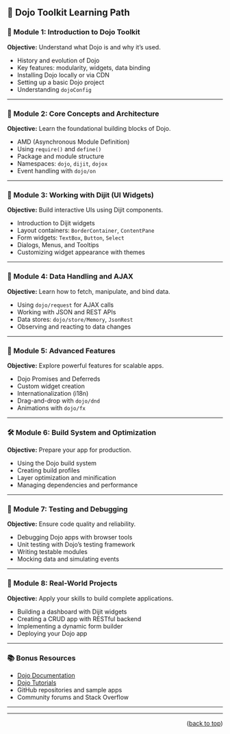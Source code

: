 
<a name="topage"></a>

## 🧭 Dojo Toolkit Learning Path 

### 📍 Module 1: Introduction to Dojo Toolkit
**Objective:** Understand what Dojo is and why it’s used.

- History and evolution of Dojo
- Key features: modularity, widgets, data binding
- Installing Dojo locally or via CDN
- Setting up a basic Dojo project
- Understanding `dojoConfig`

---

### 🧱 Module 2: Core Concepts and Architecture
**Objective:** Learn the foundational building blocks of Dojo.

- AMD (Asynchronous Module Definition)
- Using `require()` and `define()`
- Package and module structure
- Namespaces: `dojo`, `dijit`, `dojox`
- Event handling with `dojo/on`

---

### 🎨 Module 3: Working with Dijit (UI Widgets)
**Objective:** Build interactive UIs using Dijit components.

- Introduction to Dijit widgets
- Layout containers: `BorderContainer`, `ContentPane`
- Form widgets: `TextBox`, `Button`, `Select`
- Dialogs, Menus, and Tooltips
- Customizing widget appearance with themes

---

### 🔄 Module 4: Data Handling and AJAX
**Objective:** Learn how to fetch, manipulate, and bind data.

- Using `dojo/request` for AJAX calls
- Working with JSON and REST APIs
- Data stores: `dojo/store/Memory`, `JsonRest`
- Observing and reacting to data changes

---

### 🧩 Module 5: Advanced Features
**Objective:** Explore powerful features for scalable apps.

- Dojo Promises and Deferreds
- Custom widget creation
- Internationalization (i18n)
- Drag-and-drop with `dojo/dnd`
- Animations with `dojo/fx`

---

### 🛠️ Module 6: Build System and Optimization
**Objective:** Prepare your app for production.

- Using the Dojo build system
- Creating build profiles
- Layer optimization and minification
- Managing dependencies and performance

---

### 🧪 Module 7: Testing and Debugging
**Objective:** Ensure code quality and reliability.

- Debugging Dojo apps with browser tools
- Unit testing with Dojo’s testing framework
- Writing testable modules
- Mocking data and simulating events

---

### 🚀 Module 8: Real-World Projects
**Objective:** Apply your skills to build complete applications.

- Building a dashboard with Dijit widgets
- Creating a CRUD app with RESTful backend
- Implementing a dynamic form builder
- Deploying your Dojo app

---

### 📚 Bonus Resources
- [Dojo Documentation](https://dojotoolkit.org/documentation/)
- [Dojo Tutorials](https://dojotoolkit.org/documentation/tutorials/)
- GitHub repositories and sample apps
- Community forums and Stack Overflow

---


-----

<p align="right">(<a href="#topage">back to top</a>)</p>
<br/>
<br/>

